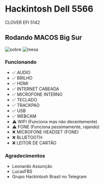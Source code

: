 # Hackintosh Dell 5566
CLOVER EFI 5142

## Rodando MACOS Big Sur
![sobre](https://user-images.githubusercontent.com/42776823/141667147-c94deedd-85f8-4354-9986-193f7aa6e0e7.png)
![mesa](https://user-images.githubusercontent.com/42776823/141667187-d779b04b-111c-4b68-9781-4d890455f820.png)

### Funcionando

- ✅ AUDIO
- ✅ BRILHO
- ✅ HDMI
- ✅ INTERNET CABEADA
- ✅ MICROFONE INTERNO
- ✅ TECLADO
- ✅ TRACKPAD
- ✅ USB
- ✅ WEBCAM
- ⚠️ WIFI (Funciona mas não decentemente)
- ⚠️ FONE (Funciona pessimamente, rajando)
- ❌ MICROFONE HEADSET (FONE)
- ❌ BLUETOOTH
- ❌ LEITOR DE CARTÃO


### Agradecimentos
  - Leonardo Assunção
  - LucasFBS
  - Grupo Hackintosh Brasil no Telegram
